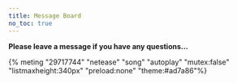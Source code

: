 ```yaml
---
title: Message Board
no_toc: true
---
```


**Please leave a message if you have any questions…**

{% meting "29717744" "netease" "song" "autoplay" "mutex:false" "listmaxheight:340px" "preload:none" "theme:#ad7a86"%}

